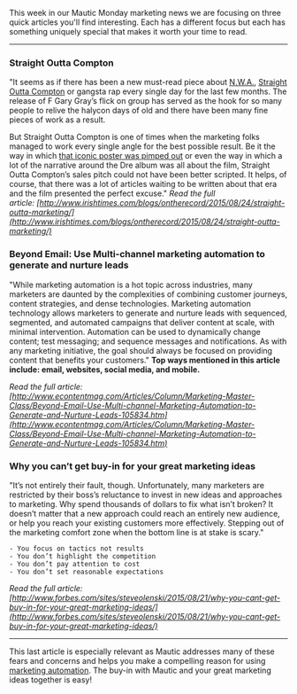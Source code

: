This week in our Mautic Monday marketing news we are focusing on three quick articles you'll find interesting. Each has a different focus but each has something uniquely special that makes it worth your time to read.

------


### Straight Outta Compton

"It seems as if there has been a new must-read piece about [N.W.A.](http://en.wikipedia.org/wiki/N.W.A), [Straight Outta Compton](http://www.straightouttacompton.com/) or gangsta rap every single day for the last few months. The release of F Gary Gray’s flick on group has served as the hook for so many people to relive the halycon days of old and there have been many fine pieces of work as a result.

But Straight Outta Compton is one of times when the marketing folks managed to work every single angle for the best possible result. Be it the way in which [that iconic poster was pimped out](http://www.straightouttasomewhere.com/) or even the way in which a lot of the narrative around the Dre album was all about the film, Straight Outta Compton’s sales pitch could not have been better scripted. It helps, of course, that there was a lot of articles waiting to be written about that era and the film presented the perfect excuse."
*Read the full article: [http://www.irishtimes.com/blogs/ontherecord/2015/08/24/straight-outta-marketing/](http://www.irishtimes.com/blogs/ontherecord/2015/08/24/straight-outta-marketing/)*  




### Beyond Email: **Use Multi-channel marketing automation to generate and nurture leads**

"While marketing automation is a hot topic across industries, many marketers are daunted by the complexities of combining customer journeys, content strategies, and dense technologies. Marketing automation technology allows marketers to generate and nurture leads with sequenced, segmented, and automated campaigns that deliver content at scale, with minimal intervention. Automation can be used to dynamically change content; test messaging; and sequence messages and notifications. As with any marketing initiative, the goal should always be focused on providing content that benefits your customers."
**Top ways mentioned in this article include: email, websites, social media, and mobile.**  



*Read the full article: [http://www.econtentmag.com/Articles/Column/Marketing-Master-Class/Beyond-Email-Use-Multi-channel-Marketing-Automation-to-Generate-and-Nurture-Leads-105834.htm](http://www.econtentmag.com/Articles/Column/Marketing-Master-Class/Beyond-Email-Use-Multi-channel-Marketing-Automation-to-Generate-and-Nurture-Leads-105834.htm)*  



### Why you can’t get buy-in for your great marketing ideas

"It’s not entirely their fault, though. Unfortunately, many marketers are restricted by their boss’s reluctance to invest in new ideas and approaches to marketing. Why spend thousands of dollars to fix what isn’t broken? It doesn’t matter that a new approach could reach an entirely new audience, or help you reach your existing customers more effectively. Stepping out of the marketing comfort zone when the bottom line is at stake is scary."


	- You focus on tactics not results
	- You don’t highlight the competition
	- You don’t pay attention to cost
	- You don’t set reasonable expectations


*Read the full article: [http://www.forbes.com/sites/steveolenski/2015/08/21/why-you-cant-get-buy-in-for-your-great-marketing-ideas/](http://www.forbes.com/sites/steveolenski/2015/08/21/why-you-cant-get-buy-in-for-your-great-marketing-ideas/)*  




------
This last article is especially relevant as Mautic addresses many of these fears and concerns and helps you make a compelling reason for using [marketing automation](https://www.mautic.org/marketing-automation-software/). The buy-in with Mautic and your great marketing ideas together is easy!